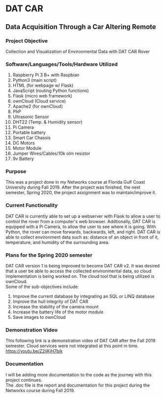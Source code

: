 # DAT CAR

## Data Acquisition Through a Car Altering Remote

### Project Objective
Collection and Visualization of Environmental Data with DAT CAR Rover

### Software/Languages/Tools/Hardware Utilized
1. Raspberry Pi 3 B+ with Raspbian
2. Python3 (main script)
3. HTML (for webpage w/ Flask)
4. JavaScript (routing Python functions)
5. Flask (micro web framework)
6. ownCloud (Cloud service)
7. Apache2 (for ownCloud)
8. PhP
9. Ultrasonic Sensor
10. DHT22 (Temp. & Humidity sensor)
11. Pi Camera
12. Portable battery
13. Smart Car Chassis
14. DC Motors
15. Motor Module
16. Jumper Wires/Cables/10k olm resistor
17. 9v Battery

### Purpose
This was a project done in my Networks course at Florida Gulf Coast University during Fall 2019. After the project was finished, the next semester, Spring 2020, the project assignment was to maintain/improve it.

### Current Functionality
DAT CAR is currently able to set up a webserver with Flask to allow a user to control the rover from a computer's web browser. Addtionally, DAT CAR is equipped with a Pi Camera, to allow the user to see where it is going. With Python, the rover can move forwards, backwards, left, and right. DAT CAR is able to collect environment data such as:  distance of an object in front of it, temperature, and humidity of the surrounding area.

### Plans for the Spring 2020 semester
DAT CAR version 1 is being improved to become DAT CAR v2. It was desired that a user be able to access the collected environmental data, so cloud implementation is being worked on. The cloud tool that is being utilized is ownCloud.
<br/> Some of the sub-objectives include:
1. Improve the current database by integrating an SQL or LINQ database
2. Improve the hull integrity of DAT CAR
3. Increase the stability of the camera mount
4. Increase the battery life of the motor module
5. Save images to ownCloud

### Demonstration Video
This following link is a demonstration video of DAT CAR after the Fall 2019 semester. Cloud services were not integrated at this point in time.
<br/> https://youtu.be/Z2ijKjH7bik

### Documentation
I will be adding more documentation to the code as the journey with this project continues.
<br/> The .doc file is the report and documentation for this project during the Networks course during Fall 2019.
